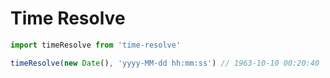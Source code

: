 # Time Resolve

```javascript
import timeResolve from 'time-resolve'

timeResolve(new Date(), 'yyyy-MM-dd hh:mm:ss') // 1963-10-10 00:20:40
```
